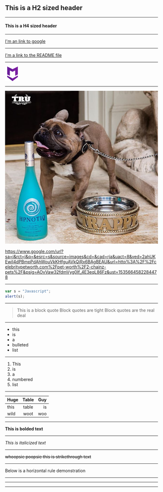 ## This is a H2 sized header
***
#### This is a H4 sized header
***
[I'm an link to google](https://www.google.com)
***
[I'm a link to the README file](https://github.com/jwmx9/Challenge-Git-GitHub-and-Markdown/blob/master/README.md)
***
![alt text](https://github.com/adam-p/markdown-here/raw/master/src/common/images/icon48.png "Logo Title Text 1")
***
![trappy the trap dog](https://github.com/jwmx9/Challenge-Git-GitHub-and-Markdown/blob/master/Trappy.jpg "Trappy the trap dog")

https://www.google.com/url?sa=i&rct=j&q=&esrc=s&source=images&cd=&cad=rja&uact=8&ved=2ahUKEwiI4dPBmpPdAhWouVkKHfguAVkQjRx6BAgBEAU&url=http%3A%2F%2Fcelebritypetworth.com%2Fpet-worth%2F2-chainz-pets%2F&psig=AOvVaw32fdmVyg0If_4E3eqL86Fz&ust=1535664582284478
***
```javascript
var s = "Javascript";
alert(s);
```
***
>This is a block quote
>Block quotes are tight
>Block quotes are the real deal
***
* this
* is
* a
* bulleted
* list
***
1. This
2. is
3. a
4. numbered
5. list
***
| Huge | Table | Guy |
|------|:-----:|----:|
| this | table | is  |
| wild | woot  | woo |
***
**This is bolded text**
***
*This is italicized text*
***
~~whoopsie poopsie this is strikethrough text~~
***
Below is a horizontal rule demonstration

---

***

___
